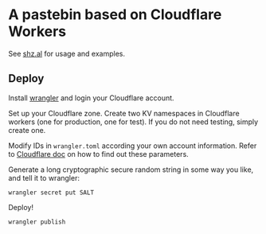 # A pastebin based on Cloudflare Workers

See [shz.al](https://shz.al) for usage and examples. 

## Deploy

Install [wrangler](https://github.com/cloudflare/wrangler) and login your Cloudflare account. 

Set up your Cloudflare zone. 
Create two KV namespaces in Cloudflare workers (one for production, one for test). 
If you do not need testing, simply create one. 

Modify IDs in `wrangler.toml` according your own account information. 
Refer to [Cloudflare doc](https://developers.cloudflare.com/workers/cli-wrangler/configuration)
on how to find out these parameters. 

Generate a long cryptographic secure random string in some way you like, and tell it to wrangler:

```shell
wrangler secret put SALT
```

Deploy!

```shell
wrangler publish
```
